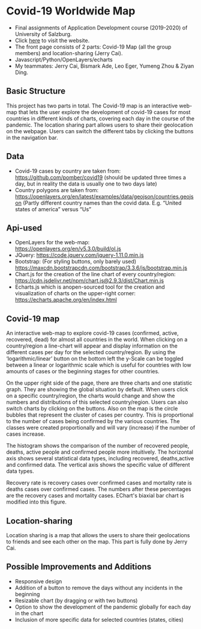 # Covid-19 Worldwide Map

+ Final assignments of Application Development course (2019-2020) of University of Salzburg.
+ Click [here](https://maps.solidjerryc.com/index.html) to visit the website.
+ The front page consists of 2 parts: Covid-19 Map (all the group members) and location-sharing (Jerry Cai).
+ Javascript/Python/OpenLayers/echarts
+ My teammates: Jerry Cai, Bismark Ade, Leo Eger, Yumeng Zhou & Ziyan Ding.

## Basic Structure
This project has two parts in total. The Covid-19 map is an interactive web-map that lets the user explore the development of covid-19 cases for most countries in different kinds of charts, covering each day in the course of the pandemic. The location sharing part allows users to share their geolocation on the webpage. Users can switch the different tabs by clicking the buttons in the navigation bar.

## Data
+ Covid-19 cases by country are taken from: https://github.com/pomber/covid19 (should be updated three times a day, but in reality the data is usually one to two days late)
+ Country polygons are taken from: https://openlayers.org/en/latest/examples/data/geojson/countries.geojson (Partly different country names than the covid data. E.g. “United states of america” versus “Us”

## Api-used
+ OpenLayers for the web-map: https://openlayers.org/en/v5.3.0/build/ol.js
+ JQuery: https://code.jquery.com/jquery-1.11.0.min.js
+ Bootstrap: (For styling buttons, only barely used) https://maxcdn.bootstrapcdn.com/bootstrap/3.3.6/js/bootstrap.min.js 
+ Chart.js for the creation of the line chart of every country/region: https://cdn.jsdelivr.net/npm/chart.js@2.9.3/dist/Chart.min.js
+ Echarts.js which is anopen-sourced tool for the creation and visualization of charts on the upper-right corner: https://echarts.apache.org/en/index.html  

## Covid-19 map
An interactive web-map to explore covid-19 cases (confirmed, active, recovered, dead) for almost all countries in the world. When clicking on a country/region a line-chart will appear and display information on the different cases per day for the selected country/region. By using the ‘logarithmic/linear’ button on the bottom left the y-Scale can be toggled between a linear or logarithmic scale which is useful for countries with low amounts of cases or the beginning stages for other countries. 

On the upper right side of the page, there are three charts and one statistic graph. They are showing the global situation by default. When users click on a specific country/region, the charts would change and show the numbers and distributions of this selected country/region. Users can also switch charts by clicking on the buttons.
Also on the map is the circle bubbles that represent the cluster  of cases per country. This is proportional to the number of cases being confirmed by the various countries. The classes were created proportionally and will vary (increase) if the number of cases increase. 

The histogram shows the comparison of the number of recovered people, deaths, active people  and confirmed people more intuitively. The horizontal axis shows several statistical data types, including recovered, deaths,active and confirmed data. The vertical axis shows the specific value of different data types. 

Recovery rate is recovery cases over confirmed cases and mortality rate is deaths cases over confirmed cases. The numbers after these percentages are the recovery cases and mortality cases. EChart's biaxial bar chart is modified into this figure.

## Location-sharing
Location sharing is a map that allows the users to share their geolocations to friends and see each other on the map. This part is fully done by Jerry Cai. 

## Possible Improvements and Additions
+ Responsive design
+ Addition of a button to remove the days without any incidents in the beginning
+ Resizable chart (by dragging or with two buttons)
+ Option to show the development of the pandemic globally for each day in the chart
+ Inclusion of more specific data for selected countries (states, cities)


